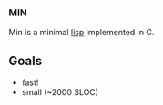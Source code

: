 ### MIN

Min is a minimal [lisp](https://en.wikipedia.org/wiki/Lisp_(programming_language))  implemented in C.

## Goals
- fast!
- small (~2000 SLOC)